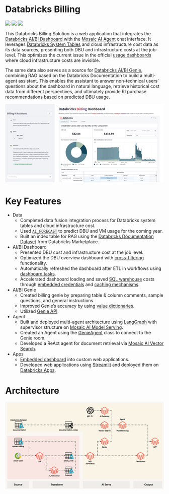 # Databricks Billing

![](https://img.shields.io/github/stars/charliewei0716/databricks-billing?style=social)
[![](https://img.shields.io/badge/Canva-%2300C4CC.svg?style=flat&logo=Canva&logoColor=white)](https://www.canva.com/design/DAGm3DpC-O0/PcdvuG2gHSc_IM7UPTvwBw/view?utm_content=DAGm3DpC-O0&utm_campaign=designshare&utm_medium=link2&utm_source=uniquelinks&utlId=h74567ebc80)
![](https://img.shields.io/badge/YouTube-%23FF0000.svg?style=flat&logo=YouTube&logoColor=white)

This Databricks Billing Solution is a web application that integrates the [Databricks AI/BI Dashboard]([https://docs.databricks.com/aws/en/dashboards](https://docs.databricks.com/aws/en/ai-bi/#aibi-dashboards)) with the [Mosaic AI Agent](https://docs.databricks.com/aws/en/generative-ai/agent-framework/build-genai-apps#-mosaic-ai-agent-framework) chat interface. It leverages [Databricks System Tables](https://docs.databricks.com/aws/en/admin/system-tables/) and cloud infrastructure cost data as its data sources, presenting both DBU and infrastructure costs at the job-level. This optimizes the current issue in the official [usage dashboards](https://docs.databricks.com/aws/en/admin/account-settings/usage) where cloud infrastructure costs are invisible.

The same data also serves as a source for [Databricks AI/BI Genie](https://docs.databricks.com/aws/en/ai-bi/#aibi-genie), combining RAG based on the Databricks Documentation to build a multi-agent assistant. This enables the assistant to answer non-technical users’ questions about the dashboard in natural language, retrieve historical cost data from different perspectives, and ultimately provide RI purchase recommendations based on predicted DBU usage.

![image](/assets/app_ui.png)

# Key Features

- Data
  - Completed data fusion integration process for Databricks system tables and cloud infrastructure cost.
  - Used [`AI_FORECAST`](https://docs.databricks.com/gcp/en/sql/language-manual/functions/ai_forecast) to predict DBU and VM usage for the coming year.
  - Built an index table for RAG using the [Databricks Documentation Dataset](https://marketplace.databricks.com/details/03bbb5c0-983d-4523-833a-57e994d76b3b/Databricks_Databricks-Documentation-Dataset) from Databricks Marketplace.
- AI/BI Dashboard
  - Presented DBU cost and infrastructure cost at the job level.
  - Optimized the DBU overview dashboard with [cross-filtering](https://docs.databricks.com/aws/en/dashboards#apply-cross-filtering) functionality.
  - Automatically refreshed the dashboard after ETL in workflows using [dashboard tasks](https://docs.databricks.com/aws/en/jobs/dashboard).
  - Accelerated dashboard loading and saved [SQL warehouse](https://docs.databricks.com/aws/en/compute/sql-warehouse/) costs through [embedded credentials](https://docs.databricks.com/aws/en/dashboards/share#data-for-shared-dashboards) and [caching mechanisms](https://docs.databricks.com/aws/en/dashboards/caching#caching-and-data-freshness).
- AI/BI Genie
  - Created billing genie by preparing table & column comments, sample questions, and general instructions.
  - Improved Genie’s accuracy by using [value dictionaries](https://docs.databricks.com/aws/en/genie/sample-values).
  - Utilized [Genie API](https://docs.databricks.com/api/workspace/genie).
- Agent
  - Built and deployed multi-agent architecture using [LangGraph](https://www.langchain.com/langgraph) with supervisor structure on [Mosaic AI Model Serving](https://docs.databricks.com/aws/en/machine-learning/model-serving/).
  - Created an Agent using the [GenieAgent](https://api-docs.databricks.com/python/databricks-ai-bridge/latest/databricks_langchain.html#databricks_langchain.GenieAgent) class to connect to the Genie room.
  - Developed a ReAct agent for document retrieval via [Mosaic AI Vector Search](https://docs.databricks.com/aws/en/generative-ai/vector-search).
- Apps
  - [Embedded dashboard](https://docs.databricks.com/aws/en/dashboards/embed) into custom web applications.
  - Developed web applications using [Streamlit](https://streamlit.io/) and deployed them on [Databricks Apps](https://docs.databricks.com/aws/en/dev-tools/databricks-apps/).

# Architecture

![image](/assets/architecture.gif)
